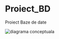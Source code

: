 # Proiect_BD

Proiect Baze de date

![diagrama conceptuala](https://user-images.githubusercontent.com/63007797/178428582-73fc68c3-b929-4995-ab1a-a9cea826be49.png)
